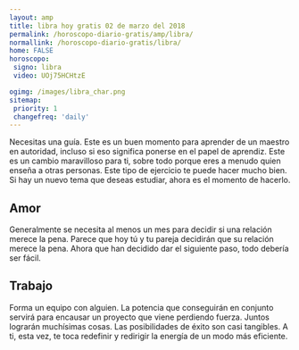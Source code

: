 ```yaml
---
layout: amp
title: libra hoy gratis 02 de marzo del 2018 
permalink: /horoscopo-diario-gratis/amp/libra/
normallink: /horoscopo-diario-gratis/libra/
home: FALSE
horoscopo:
 signo: libra
 video: UOj75HCHtzE

ogimg: /images/libra_char.png
sitemap:
 priority: 1
 changefreq: 'daily'
---
```



Necesitas una guía. Este es un buen momento para aprender de un maestro en autoridad, incluso si eso significa ponerse en el papel de aprendiz. Este es un cambio maravilloso para ti, sobre todo porque eres a menudo quien enseña a otras personas. Este tipo de ejercicio te puede hacer mucho bien. Si hay un nuevo tema que deseas estudiar, ahora es el momento de hacerlo.

## Amor

Generalmente se necesita al menos un mes para decidir si una relación merece la pena. Parece que hoy tú y tu pareja decidirán que su relación merece la pena. Ahora que han decidido dar el siguiente paso, todo debería ser fácil.

## Trabajo

Forma un equipo con alguien. La potencia que conseguirán en conjunto servirá para encausar un proyecto que viene perdiendo fuerza. Juntos lograrán muchísimas cosas. Las posibilidades de éxito son casi tangibles. A ti, esta vez, te toca redefinir y redirigir la energía de un modo más eficiente.